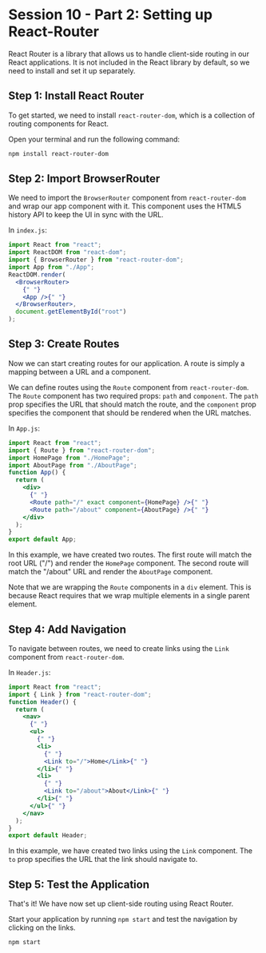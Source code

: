 # Session 10 - Part 2: Setting up React-Router

React Router is a library that allows us to handle client-side routing in our React applications. It is not included in the React library by default, so we need to install and set it up separately.

## Step 1: Install React Router

To get started, we need to install `react-router-dom`, which is a collection of routing components for React.

Open your terminal and run the following command:

```bash
npm install react-router-dom
```

## Step 2: Import BrowserRouter

We need to import the `BrowserRouter` component from `react-router-dom` and wrap our app component with it. This component uses the HTML5 history API to keep the UI in sync with the URL.

In `index.js`:

```jsx
import React from "react";
import ReactDOM from "react-dom";
import { BrowserRouter } from "react-router-dom";
import App from "./App";
ReactDOM.render(
  <BrowserRouter>
    {" "}
    <App />{" "}
  </BrowserRouter>,
  document.getElementById("root")
);

```

## Step 3: Create Routes

Now we can start creating routes for our application. A route is simply a mapping between a URL and a component.

We can define routes using the `Route` component from `react-router-dom`. The `Route` component has two required props: `path` and `component`. The `path` prop specifies the URL that should match the route, and the `component` prop specifies the component that should be rendered when the URL matches.

In `App.js`:

```jsx
import React from "react";
import { Route } from "react-router-dom";
import HomePage from "./HomePage";
import AboutPage from "./AboutPage";
function App() {
  return (
    <div>
      {" "}
      <Route path="/" exact component={HomePage} />{" "}
      <Route path="/about" component={AboutPage} />{" "}
    </div>
  );
}
export default App;
```

In this example, we have created two routes. The first route will match the root URL ("/") and render the `HomePage` component. The second route will match the "/about" URL and render the `AboutPage` component.

Note that we are wrapping the `Route` components in a `div` element. This is because React requires that we wrap multiple elements in a single parent element.

## Step 4: Add Navigation

To navigate between routes, we need to create links using the `Link` component from `react-router-dom`.

In `Header.js`:

```jsx
import React from "react";
import { Link } from "react-router-dom";
function Header() {
  return (
    <nav>
      {" "}
      <ul>
        {" "}
        <li>
          {" "}
          <Link to="/">Home</Link>{" "}
        </li>{" "}
        <li>
          {" "}
          <Link to="/about">About</Link>{" "}
        </li>{" "}
      </ul>{" "}
    </nav>
  );
}
export default Header;
```

In this example, we have created two links using the `Link` component. The `to` prop specifies the URL that the link should navigate to.

## Step 5: Test the Application

That's it! We have now set up client-side routing using React Router.

Start your application by running `npm start` and test the navigation by clicking on the links.

```bash
npm start
```